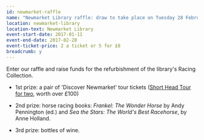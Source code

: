 ```yaml
---
id: newmarket-raffle
name: "Newmarket Library raffle: draw to take place on Tuesday 28 February"
location: newmarket-library
location-text: Newmarket Library
event-start-date: 2017-01-11
event-end-date: 2017-02-28
event-ticket-price: 2 a ticket or 5 for £8
breadcrumb: y
---
```


Enter our raffle and raise funds for the refurbishment of the library's Racing Collection.

* 1st prize: a pair of 'Discover Newmarket' tour tickets ([Short Head Tour for two](http://www.discovernewmarket.co.uk/pages/templates/item_page.php?s=1970-01-01-short-head-tour), worth over £100)

* 2nd prize: horse racing books: <cite>Frankel: The Wonder Horse</cite> by Andy Pennington (ed.) and <cite>Sea the Stars: The World's Best Racehorse</cite>, by Anne Holland.

* 3rd prize: bottles of wine.
